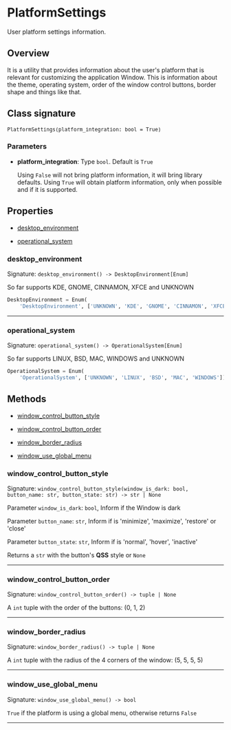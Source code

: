 # PlatformSettings

User platform settings information.

## Overview

It is a utility that provides information about the user's platform that is 
relevant for customizing the application Window. This is information about the 
theme, operating system, order of the window control buttons, border shape and 
things like that.

## Class signature

<pre><small>PlatformSettings(platform_integration: bool = True)</small></pre>

### Parameters

  - **platform_integration**: Type `bool`. Default is `True`

    Using `False` will not bring platform information, it will bring library 
    defaults. Using `True` will obtain platform information, only when possible 
    and if it is supported.

## Properties

- [desktop_environment](#desktop_environment)

- [operational_system](#operational_system)

### desktop_environment

Signature: `desktop_environment() -> DesktopEnvironment[Enum]`

So far supports KDE, GNOME, CINNAMON, XFCE and UNKNOWN

```python
DesktopEnvironment = Enum(
    'DesktopEnvironment', ['UNKNOWN', 'KDE', 'GNOME', 'CINNAMON', 'XFCE'])
```

---

### operational_system

Signature: `operational_system() -> OperationalSystem[Enum]`

So far supports LINUX, BSD, MAC, WINDOWS and UNKNOWN

```python
OperationalSystem = Enum(
    'OperationalSystem', ['UNKNOWN', 'LINUX', 'BSD', 'MAC', 'WINDOWS'])
```

## Methods

- [window_control_button_style](#window_control_button_style)

- [window_control_button_order](#window_control_button_order)

- [window_border_radius](#window_border_radius)

- [window_use_global_menu](#window_use_global_menu)

### window_control_button_style

Signature: `window_control_button_style(window_is_dark: bool, button_name: str, button_state: str) -> str | None`

Parameter `window_is_dark`: `bool`, Inform if the Window is dark

Parameter `button_name`: `str`, Inform if is 'minimize', 'maximize', 'restore' or 'close'

Parameter `button_state`: `str`, Inform if is 'normal', 'hover', 'inactive'

Returns a `str` with the button's **QSS** style or `None`

---

### window_control_button_order

Signature: `window_control_button_order() -> tuple | None`

A `int` tuple with the order of the buttons: (0, 1, 2)

---

### window_border_radius

Signature: `window_border_radius() -> tuple | None`

A `int` tuple with the radius of the 4 corners of the window: (5, 5, 5, 5)

---

### window_use_global_menu

Signature: `window_use_global_menu() -> bool`

`True` if the platform is using a global menu, otherwise returns `False`

---
